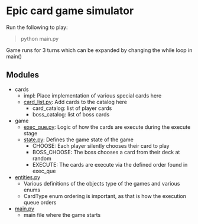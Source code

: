 <h1>Epic card game simulator</h1>
Run the following to play:

> python main.py

Game runs for 3 turns which can be expanded by changing the while loop in main()


<h2>Modules</h2>

 - cards
   - impl: Place implementation of various special cards here
   - [card_list.py](cards/card_list.py): Add cards to the catalog here
     - card_catalog: list of player cards
     - boss_catalog: list of boss cards
 - game
   - [exec_que.py](game/exec_que.py): Logic of how the cards are execute during the execute stage
   - [state.py](game/state.py): Defines the game state of the game
     - CHOOSE: Each player silently chooses their card to play
     - BOSS_CHOOSE: The boss chooses a card from their deck at random
     - EXECUTE: The cards are execute via the defined order found in exec_que
 - [entities.py](entities.py)
   - Various definitions of the objects type of the games and various enums
   - CardType enum ordering is important, as that is how the execution queue orders
 - [main.py](main.py)
   - main file where the game starts

